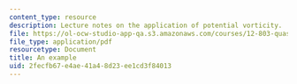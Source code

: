 ```yaml
---
content_type: resource
description: Lecture notes on the application of potential vorticity.
file: https://ol-ocw-studio-app-qa.s3.amazonaws.com/courses/12-803-quasi-balanced-circulations-in-oceans-and-atmospheres-fall-2009/2fecfb67e4ae41a48d23ee1cd3f84013_MIT12_803F09_lec10.pdf
file_type: application/pdf
resourcetype: Document
title: An example
uid: 2fecfb67-e4ae-41a4-8d23-ee1cd3f84013
---
```

